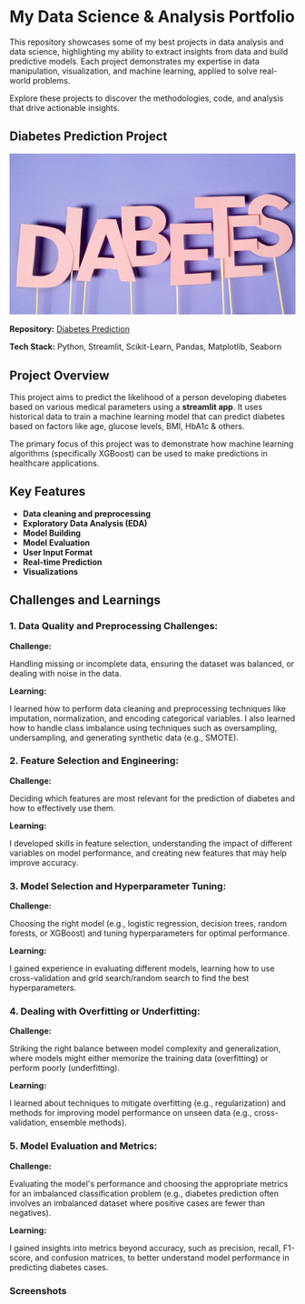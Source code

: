 # My Data Science & Analysis Portfolio

This repository showcases some of my best projects in data analysis and data science, highlighting my ability to extract insights from data and build predictive models. Each project demonstrates my expertise in data manipulation, visualization, and machine learning, applied to solve real-world problems.

Explore these projects to discover the methodologies, code, and analysis that drive actionable insights.

## Diabetes Prediction Project
![](https://github.com/MithamoMorgan/MY_PORTFOLIO_/blob/master/Diabetes.jpg)

**Repository:** [Diabetes Prediction](https://github.com/MithamoMorgan/Diabetes_Prediction)

**Tech Stack:** Python, Streamlit, Scikit-Learn, Pandas, Matplotlib, Seaborn

## Project Overview

This project aims to predict the likelihood of a person developing diabetes based on various medical parameters using a **streamlit app**. It uses historical data to train a machine learning model that can predict diabetes based on factors like age, glucose levels, BMI, HbA1c & others.

The primary focus of this project was to demonstrate how machine learning algorithms (specifically XGBoost) can be used to make predictions in healthcare applications.

## Key Features

* **Data cleaning and preprocessing**
* **Exploratory Data Analysis (EDA)**
* **Model Building**
* **Model Evaluation** 
* **User Input Format**
* **Real-time Prediction**
* **Visualizations**

## Challenges and Learnings

### 1. Data Quality and Preprocessing Challenges:

**Challenge:**

Handling missing or incomplete data, ensuring the dataset was balanced, or dealing with noise in the data.

**Learning:**

I learned how to perform data cleaning and preprocessing techniques like imputation, normalization, and encoding categorical variables. I also learned how to handle class imbalance using techniques such as oversampling, undersampling, and generating synthetic data (e.g., SMOTE).

### 2. Feature Selection and Engineering:

**Challenge:**

Deciding which features are most relevant for the prediction of diabetes and how to effectively use them.

**Learning:**

I developed skills in feature selection, understanding the impact of different variables on model performance, and creating new features that may help improve accuracy.

### 3. Model Selection and Hyperparameter Tuning:

**Challenge:**

Choosing the right model (e.g., logistic regression, decision trees, random forests, or XGBoost) and tuning hyperparameters for optimal performance.

**Learning:**

I gained experience in evaluating different models, learning how to use cross-validation and grid search/random search to find the best hyperparameters.

### 4. Dealing with Overfitting or Underfitting:

**Challenge:**

Striking the right balance between model complexity and generalization, where models might either memorize the training data (overfitting) or perform poorly (underfitting).

**Learning:**

I learned about techniques to mitigate overfitting (e.g., regularization) and methods for improving model performance on unseen data (e.g., cross-validation, ensemble methods).

### 5. Model Evaluation and Metrics:

**Challenge:**

Evaluating the model's performance and choosing the appropriate metrics for an imbalanced classification problem (e.g., diabetes prediction often involves an imbalanced dataset where positive cases are fewer than negatives).

**Learning:**

I gained insights into metrics beyond accuracy, such as precision, recall, F1-score, and confusion matrices, to better understand model performance in predicting diabetes cases.

### Screenshots


